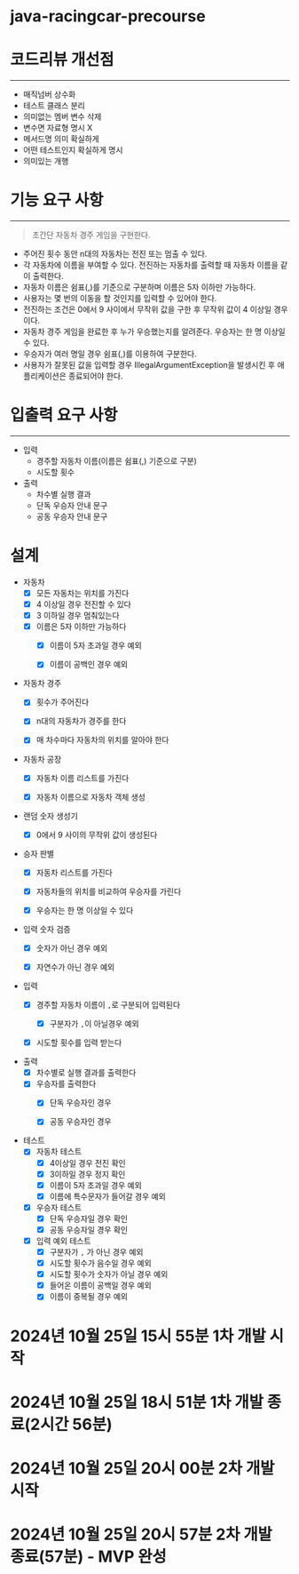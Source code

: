 # java-racingcar-precourse

# 코드리뷰 개선점

---
- 매직넘버 상수화
- 테스트 클래스 분리
- 의미없는 멤버 변수 삭제
- 변수면 자료형 명시 X
- 메서드명 의미 확실하게
- 어떤 테스트인지 확실하게 명시
- 의미있는 개행

# 기능 요구 사항

--- 
> 초간단 자동차 경주 게임을 구현한다.

- 주어진 횟수 동안 n대의 자동차는 전진 또는 멈출 수 있다.
- 각 자동차에 이름을 부여할 수 있다. 전진하는 자동차를 출력할 때 자동차 이름을 같이 출력한다.
- 자동차 이름은 쉼표(,)를 기준으로 구분하며 이름은 5자 이하만 가능하다.
- 사용자는 몇 번의 이동을 할 것인지를 입력할 수 있어야 한다.
- 전진하는 조건은 0에서 9 사이에서 무작위 값을 구한 후 무작위 값이 4 이상일 경우이다.
- 자동차 경주 게임을 완료한 후 누가 우승했는지를 알려준다. 우승자는 한 명 이상일 수 있다.
- 우승자가 여러 명일 경우 쉼표(,)를 이용하여 구분한다.
- 사용자가 잘못된 값을 입력할 경우 IllegalArgumentException을 발생시킨 후 애플리케이션은 종료되어야 한다.


# 입출력 요구 사항 

---

- 입력
  - 경주할 자동차 이름(이름은 쉼표(,) 기준으로 구분)
  - 시도할 횟수
- 출력
  - 차수별 실행 결과
  - 단독 우승자 안내 문구
  - 공동 우승자 안내 문구 

# 설계 

- 자동차
  - [x] 모든 자동차는 위치를 가진다
  - [x] 4 이상일 경우 전진할 수 있다
  - [x] 3 이하일 경우 멈춰있는다
  - [x] 이름은 5자 이하만 가능하다
    - [x] 이름이 5자 초과일 경우 예외
    - [x] 이름이 공백인 경우 예외


- 자동차 경주
  - [x] 횟수가 주어진다
  - [x] n대의 자동차가 경주를 한다
  - [x] 매 차수마다 자동차의 위치를 알아야 한다


- 자동차 공장
  - [x] 자동차 이름 리스트를 가진다
  - [x] 자동차 이름으로 자동차 객체 생성


- 랜덤 숫자 생성기
  - [x] 0에서 9 사이의 무작위 값이 생성된다


- 승자 판별
  - [x] 자동차 리스트를 가진다
  - [x] 자동차들의 위치를 비교하여 우승자를 가린다
  - [x] 우승자는 한 명 이상일 수 있다


- 입력 숫자 검증
  - [x] 숫자가 아닌 경우 예외
  - [x] 자연수가 아닌 경우 예외


- 입력
  - [x] 경주할 자동차 이름이 `,`로 구분되어 입력된다
    - [x] 구분자가 `,`이 아닐경우 예외
  - [x] 시도할 횟수를 입력 받는다


- 출력
  - [x] 차수별로 실행 결과를 출력한다
  - [x] 우승자를 출력한다
    - [x] 단독 우승자인 경우
    - [x] 공동 우승자인 경우


- 테스트
  - [x] 자동차 테스트
    - [x] 4이상일 경우 전진 확인
    - [x] 3이하일 경우 정지 확인
    - [x] 이름이 5자 초과일 경우 예외
    - [x] 이름에 특수문자가 들어갈 경우 예외
  - [x] 우승자 테스트
    - [x] 단독 우승자일 경우 확인
    - [x] 공동 우승자일 경우 확인
  - [x] 입력 예외 테스트
    - [x] 구분자가 `,` 가 아닌 경우 예외
    - [x] 시도할 횟수가 음수일 경우 예외
    - [x] 시도할 횟수가 숫자가 아닐 경우 예외
    - [x] 들어온 이름이 공백일 경우 예외
    - [x] 이름이 중복될 경우 예외

# 2024년 10월 25일 15시 55분 1차 개발 시작  
# 2024년 10월 25일 18시 51분 1차 개발 종료(2시간 56분)
# 2024년 10월 25일 20시 00분 2차 개발 시작
# 2024년 10월 25일 20시 57분 2차 개발 종료(57분) - MVP 완성

